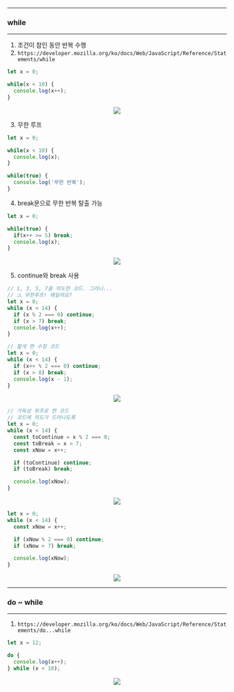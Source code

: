-----
### while
-----
1. 조건이 참인 동안 반복 수행
2. ```https://developer.mozilla.org/ko/docs/Web/JavaScript/Reference/Statements/while```
```js
let x = 0;

while(x < 10) {
  console.log(x++);
}
```
<div align="center">
<img src="https://github.com/sooyounghan/Web/assets/34672301/bc3a12ef-b8df-401f-8b33-ba38dccbfecf">
</div>

3. 무한 루프
```js
let x = 0;

while(x < 10) {
  console.log(x);
}
```

```js
while(true) {
  console.log('무한 반복');
}
```

4. break문으로 무한 반복 탈출 가능
```js
let x = 0;

while(true) {
  if(x++ >= 5) break;
  console.log(x);
}
```
<div align="center">
<img src="https://github.com/sooyounghan/Web/assets/34672301/bd56cf4d-98b4-4355-8e16-fafc685d873b">
</div>

5. continue와 break 사용
```js
// 1, 3, 5, 7을 의도한 코드. 그러나...
// ⚠️ 무한루프! 왜일까요?
let x = 0;
while (x < 14) {
  if (x % 2 === 0) continue;
  if (x > 7) break;
  console.log(x++);
}
```

```js
// 짧게 짠 수정 코드
let x = 0;
while (x < 14) {
  if (x++ % 2 === 0) continue;
  if (x > 8) break;
  console.log(x - 1);
}
```
<div align="center">
<img src="https://github.com/sooyounghan/Web/assets/34672301/83113e45-7381-4238-a94b-a8f9ace52466">
</div>

```js
// 가독성 위주로 짠 코드
// 코드에 의도가 드러나도록
let x = 0;
while (x < 14) {
  const toContinue = x % 2 === 0;
  const toBreak = x > 7;
  const xNow = x++;

  if (toContinue) continue;
  if (toBreak) break;

  console.log(xNow);
}
```
<div align="center">
<img src="https://github.com/sooyounghan/Web/assets/34672301/2871cd9c-bbed-43e3-9b0a-81f98de77806">
</div>

```js
let x = 0;
while (x < 14) {
  const xNow = x++;

  if (xNow % 2 === 0) continue;
  if (xNow > 7) break;

  console.log(xNow);
}
```
<div align="center">
<img src="https://github.com/sooyounghan/Web/assets/34672301/c164e0f4-7b52-4a80-9584-68c10b1584f7">
</div>

-----
### do ~ while
-----
1. ```https://developer.mozilla.org/ko/docs/Web/JavaScript/Reference/Statements/do...while```

```js
let x = 12;

do {
  console.log(x++);
} while (x < 10);
```
<div align="center">
<img src="https://github.com/sooyounghan/Web/assets/34672301/e5d1561a-2052-4b73-a647-5f3b8e8d2b83">
</div>
